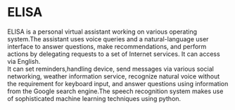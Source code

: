 # ELISA
ELISA is a personal virtual assistant working on various operating system.The assistant uses voice queries and a natural-language user interface to answer questions, make recommendations, and perform actions by delegating requests to a set of Internet services. It can access via English. </br>It can set reminders,handling device, send messages via various social  networking, weather information service, recognize natural voice without the requirement for keyboard input, and answer questions using information from the Google search engine.The speech recognition system makes use of sophisticated machine learning techniques using python.
</br>
